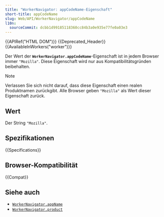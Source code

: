 ```yaml
---
title: "WorkerNavigator: appCodeName-Eigenschaft"
short-title: appCodeName
slug: Web/API/WorkerNavigator/appCodeName
l10n:
  sourceCommit: dcbb1d99185118360cc84b3a0e935e77fe0a03e3
---
```


{{APIRef("HTML DOM")}} {{Deprecated_Header}}{{AvailableInWorkers("worker")}}

Der Wert der **`WorkerNavigator.appCodeName`**-Eigenschaft ist in jedem Browser immer `"Mozilla"`. Diese Eigenschaft wird nur aus Kompatibilitätsgründen beibehalten.

> [!NOTE]
> Verlassen Sie sich nicht darauf, dass diese Eigenschaft einen realen Produktnamen zurückgibt. Alle Browser geben `"Mozilla"` als Wert dieser Eigenschaft zurück.

## Wert

Der String `"Mozilla"`.

## Spezifikationen

{{Specifications}}

## Browser-Kompatibilität

{{Compat}}

## Siehe auch

- [`WorkerNavigator.appName`](/de/docs/Web/API/WorkerNavigator/appName)
- [`WorkerNavigator.product`](/de/docs/Web/API/WorkerNavigator/product)
